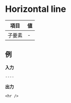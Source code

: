 # Horizontal line

| 項目   | 値  |
| ------ | --- |
| 子要素 | -   |

## 例

**入力**

```
----
```

**出力**

```
<hr />
```
